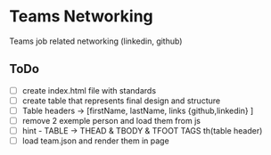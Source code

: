 # Teams Networking

Teams job related networking (linkedin, github)

## ToDo

-[ ] create index.html file with standards
-[ ] create table that represents final design and structure
-[ ] Table headers -> [firstName, lastName, links {github,linkedin} ]
-[ ] remove 2 exemple person and load them from js
-[ ] hint - TABLE -> THEAD & TBODY & TFOOT TAGS th(table header) 
-[ ] load team.json and render them in page
